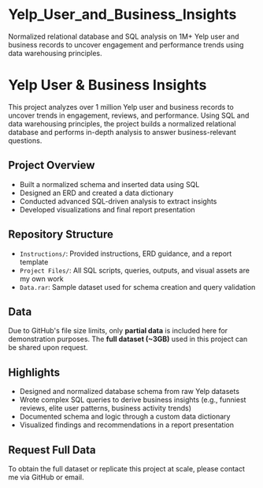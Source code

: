 # Yelp_User_and_Business_Insights
Normalized relational database and SQL analysis on 1M+ Yelp user and business records to uncover engagement and performance trends using data warehousing principles.


# Yelp User & Business Insights

This project analyzes over 1 million Yelp user and business records to uncover trends in engagement, reviews, and performance. Using SQL and data warehousing principles, the project builds a normalized relational database and performs in-depth analysis to answer business-relevant questions.

## Project Overview
- Built a normalized schema and inserted data using SQL
- Designed an ERD and created a data dictionary
- Conducted advanced SQL-driven analysis to extract insights
- Developed visualizations and final report presentation

## Repository Structure
- `Instructions/`: Provided instructions, ERD guidance, and a report template
- `Project Files/`: All SQL scripts, queries, outputs, and visual assets are my own work
- `Data.rar`: Sample dataset used for schema creation and query validation

## Data
Due to GitHub's file size limits, only **partial data** is included here for demonstration purposes. The **full dataset (~3GB)** used in this project can be shared upon request.

## Highlights
- Designed and normalized database schema from raw Yelp datasets
- Wrote complex SQL queries to derive business insights (e.g., funniest reviews, elite user patterns, business activity trends)
- Documented schema and logic through a custom data dictionary
- Visualized findings and recommendations in a report presentation

## Request Full Data

To obtain the full dataset or replicate this project at scale, please contact me via GitHub or email.

